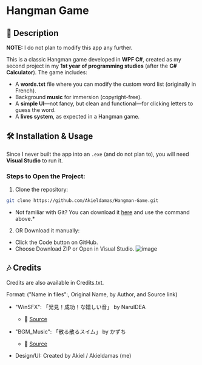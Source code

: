 # Hangman Game  

## 📝 Description  
**NOTE:** I do not plan to modify this app any further.  

This is a classic Hangman game developed in **WPF C#**, created as my second project in my **1st year of programming studies** (after the **C# Calculator**). The game includes:  
- A **words.txt** file where you can modify the custom word list (originally in French).  
- Background **music** for immersion (copyright-free).  
- A **simple UI**—not fancy, but clean and functional—for clicking letters to guess the word.  
- A **lives system**, as expected in a Hangman game.  

## 🛠️ Installation & Usage  
Since I never built the app into an `.exe` (and do not plan to), you will need **Visual Studio** to run it.  

### Steps to Open the Project:  
1. Clone the repository:  
  ```sh
  git clone https://github.com/Akieldamas/Hangman-Game.git
  ```
  - Not familiar with Git? You can download it [here]((https://git-scm.com/)) and use the command above.*
2. OR Download it manually:
  - Click the Code button on GitHub.
  - Choose Download ZIP or Open in Visual Studio.
![image](https://github.com/user-attachments/assets/b15cf24b-12e1-4cd0-b534-8dc753caab88)

## 🎶 Credits
Credits are also available in Credits.txt.

Format: ("Name in files":, Original Name, by Author, and Source link)
* "WinSFX": 「発見！成功！な嬉しい音」 by NaruIDEA
   * 🔗 [Source](https://dova-s.jp/se/play1463.html)
* "BGM_Music": 「散る散るスイム」 by かずち
   * 🔗 [Source](https://dova-s.jp/bgm/play19685.html)

* Design/UI: Created by Akiel / Akieldamas (me)
